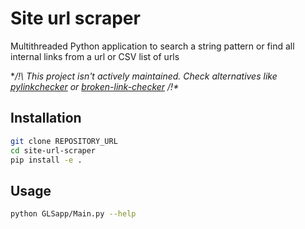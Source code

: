 # Site url scraper

Multithreaded Python application to search a string pattern or find all internal links from a url or CSV list of urls

**/!\ This project isn't actively maintained. Check alternatives like [pylinkchecker](https://github.com/mtlevolio/pylinkchecker) or [broken-link-checker](https://github.com/stevenvachon/broken-link-checker) /!\**

## Installation

```bash
git clone REPOSITORY_URL
cd site-url-scraper
pip install -e .
```

## Usage

```bash
python GLSapp/Main.py --help
```
